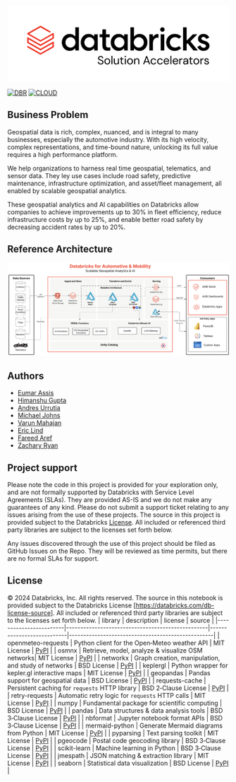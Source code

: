 <img src=https://raw.githubusercontent.com/databricks-industry-solutions/.github/main/profile/solacc_logo.png width="600px">

[![DBR](https://img.shields.io/badge/DBR-CHANGE_ME-red?logo=databricks&style=for-the-badge)](https://docs.databricks.com/release-notes/runtime/CHANGE_ME.html)
[![CLOUD](https://img.shields.io/badge/CLOUD-CHANGE_ME-blue?logo=googlecloud&style=for-the-badge)](https://databricks.com/try-databricks)

## Business Problem
Geospatial data is rich, complex, nuanced, and is integral to many businesses, especially the automotive industry. With its high velocity, complex representations, and time-bound nature, unlocking its full value requires a high performance platform. 

We help organizations to harness real time geospatial, telematics, and sensor data. They ley use cases include road safety, predictive maintenance, infrastructure optimization, and asset/fleet management, all enabled by scalable geospatial analytics.

These geospatial analytics and AI capabilities on Databricks allow companies to achieve improvements up to 30% in fleet efficiency, reduce infrastructure costs by up to 25%, and enable better road safety by decreasing accident rates by up to 20%.


## Reference Architecture
![Auto Geospatial Reference Architecture](auto-geospatial-ref-architecture.png)

## Authors
- [Eumar Assis](mailto:eumar.assis@databricks.com)
- [Himanshu Gupta](mailto:himanshu.gupta@databricks.com)
- [Andres Urrutia](mailto:andres.urrutia@databricks.com)
- [Michael Johns](mailto:mjohns@databricks.com)
- [Varun Mahajan](mailto:varun.mahajan@databricks.com)
- [Eric Lind](mailto:eric.lind@databricks.com)
- [Fareed Aref](mailto:fareed.aref@databricks.com)
- [Zachary Ryan](mailto:zachary.ryan@databricks.com)
  
## Project support 

Please note the code in this project is provided for your exploration only, and are not formally supported by Databricks with Service Level Agreements (SLAs). They are provided AS-IS and we do not make any guarantees of any kind. Please do not submit a support ticket relating to any issues arising from the use of these projects. The source in this project is provided subject to the Databricks [License](./LICENSE.md). All included or referenced third party libraries are subject to the licenses set forth below.

Any issues discovered through the use of this project should be filed as GitHub Issues on the Repo. They will be reviewed as time permits, but there are no formal SLAs for support. 

## License

&copy; 2024 Databricks, Inc. All rights reserved. The source in this notebook is provided subject to the Databricks License [https://databricks.com/db-license-source].  All included or referenced third party libraries are subject to the licenses set forth below.
| library                | description                                      | license                   | source                                            |
|------------------------|--------------------------------------------------|---------------------------|---------------------------------------------------|
| openmeteo-requests     | Python client for the Open‑Meteo weather API     | MIT License               | [PyPI](https://pypi.org/project/openmeteo-requests) |
| osmnx                  | Retrieve, model, analyze & visualize OSM networks| MIT License               | [PyPI](https://pypi.org/project/osmnx)            |
| networkx               | Graph creation, manipulation, and study of networks | BSD License             | [PyPI](https://pypi.org/project/networkx)         |
| keplergl               | Python wrapper for kepler.gl interactive maps     | MIT License               | [PyPI](https://pypi.org/project/keplergl)         |
| geopandas              | Pandas support for geospatial data                | BSD License               | [PyPI](https://pypi.org/project/geopandas)        |
| requests-cache         | Persistent caching for `requests` HTTP library    | BSD 2‑Clause License      | [PyPI](https://pypi.org/project/requests-cache)   |
| retry-requests         | Automatic retry logic for `requests` HTTP calls   | MIT License               | [PyPI](https://pypi.org/project/retry-requests)   |
| numpy                  | Fundamental package for scientific computing      | BSD License               | [PyPI](https://pypi.org/project/numpy)            |
| pandas                 | Data structures & data analysis tools             | BSD 3‑Clause License      | [PyPI](https://pypi.org/project/pandas)           |
| nbformat               | Jupyter notebook format APIs                      | BSD 3‑Clause License      | [PyPI](https://pypi.org/project/nbformat)         |
| mermaid-python         | Generate Mermaid diagrams from Python             | MIT License               | [PyPI](https://pypi.org/project/mermaid-python)   |
| pyparsing              | Text parsing toolkit                              | MIT License               | [PyPI](https://pypi.org/project/pyparsing)        |
| pgeocode               | Postal code geocoding library                     | BSD 3‑Clause License      | [PyPI](https://pypi.org/project/pgeocode)         |
| scikit-learn           | Machine learning in Python                        | BSD 3‑Clause License      | [PyPI](https://pypi.org/project/scikit-learn)     |
| jmespath               | JSON matching & extraction library                | MIT License               | [PyPI](https://pypi.org/project/jmespath)         |
| seaborn                | Statistical data visualization                    | BSD License               | [PyPI](https://pypi.org/project/seaborn)          |